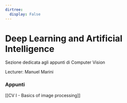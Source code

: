 ```yaml
---
dirtree:
  display: False
---
```


# Deep Learning and Artificial Intelligence

Sezione dedicata agli appunti di Computer Vision

Lecturer:  Manuel Marini

### Appunti

[[CV I - Basics of image processing]]